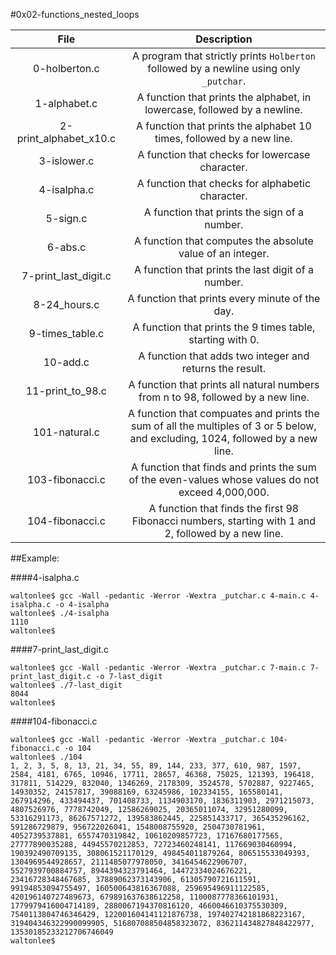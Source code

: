#0x02-functions_nested_loops



|                  File                       |                     Description                     |
| :-----------------------------------------: |  :-----------------------------------------------:  |
|        0-holberton.c                        |  A program that strictly prints `Holberton` followed by a newline using only `_putchar`.  |
|        1-alphabet.c                         |  A function that prints the alphabet, in lowercase, followed by a newline.  |
|        2-print_alphabet_x10.c               |  A function that prints the alphabet 10 times, followed by a new line. |
|        3-islower.c                          |  A function that checks for lowercase character. |
|        4-isalpha.c                          |  A function that checks for alphabetic character.  |
|        5-sign.c                             |  A function that prints the sign of a number.  |
|        6-abs.c                              |  A function that computes the absolute value of an integer.  |
|        7-print_last_digit.c                 |  A function that prints the last digit of a number.  |
|        8-24_hours.c                         |  A function that prints every minute of the day.  |
|        9-times_table.c                      |  A function that prints the 9 times table, starting with 0.  |
|        10-add.c                             |  A function that adds two integer and returns the result.  |
|        11-print_to_98.c                     |  A function that prints all natural numbers from n to 98, followed by a new line.  |
|        101-natural.c                        |  A function that compuates and prints the sum of all the multiples of 3 or 5 below, and excluding, 1024, followed by a new line. |
|        103-fibonacci.c              |  A function that finds and prints the sum of the even-values whose values do not exceed 4,000,000.   |
|        104-fibonacci.c              |  A function that finds the first 98 Fibonacci numbers, starting with 1 and 2, followed by a new line. |

##Example:

####4-isalpha.c
```
waltonlee$ gcc -Wall -pedantic -Werror -Wextra _putchar.c 4-main.c 4-isalpha.c -o 4-isalpha
waltonlee$ ./4-isalpha
1110
waltonlee$ 
```
####7-print_last_digit.c
```
waltonlee$ gcc -Wall -pedantic -Werror -Wextra _putchar.c 7-main.c 7-print_last_digit.c -o 7-last_digit
waltonlee$ ./7-last_digit
8044
waltonlee$ 
```
####104-fibonacci.c
```
waltonlee$ gcc -Wall -pedantic -Werror -Wextra _putchar.c 104-fibonacci.c -o 104
waltonlee$ ./104
1, 2, 3, 5, 8, 13, 21, 34, 55, 89, 144, 233, 377, 610, 987, 1597, 2584, 4181, 6765, 10946, 17711, 28657, 46368, 75025, 121393, 196418, 317811, 514229, 832040, 1346269, 2178309, 3524578, 5702887, 9227465, 14930352, 24157817, 39088169, 63245986, 102334155, 165580141, 267914296, 433494437, 701408733, 1134903170, 1836311903, 2971215073, 4807526976, 7778742049, 12586269025, 20365011074, 32951280099, 53316291173, 86267571272, 139583862445, 225851433717, 365435296162, 591286729879, 956722026041, 1548008755920, 2504730781961, 4052739537881, 6557470319842, 10610209857723, 17167680177565, 27777890035288, 44945570212853, 72723460248141, 117669030460994, 190392490709135, 308061521170129, 498454011879264, 806515533049393, 1304969544928657, 2111485077978050, 3416454622906707, 5527939700884757, 8944394323791464, 14472334024676221, 23416728348467685, 37889062373143906, 61305790721611591, 99194853094755497, 160500643816367088, 259695496911122585, 420196140727489673, 679891637638612258, 1100087778366101931, 1779979416004714189, 2880067194370816120, 4660046610375530309, 7540113804746346429, 122001604141121876738, 197402742181868223167, 319404346322990099905, 516807088504858323072, 836211434827848422977, 13530185233212706746049
waltonlee$ 
